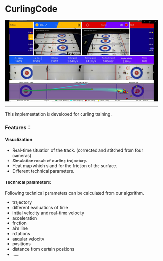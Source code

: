 # CurlingCode
![](images/vis.png)
<!-- <img src="https://github.com/sunwenzhang1996/CurlingCode/blob/main/images/vis.png" width="100px"> -->
-------------
This implementation is developed for curling training.
### Features：
#### Visualization:
- Real-time situation of the track. (corrected and stitched from four cameras)
- Simulation result of curling trajectory.
- Heat map which stand for the friction of the surface.
- Different technical parameters.

#### Technical parameters:

Following technical parameters can be calculated from our algorithm. 
- trajectory
- different evaluations of time
- initial velocity and real-time velocity
- acceleration
- friction
- aim line
- rotations
- angular velocity
- positions
- distance from certain positions
- ......


